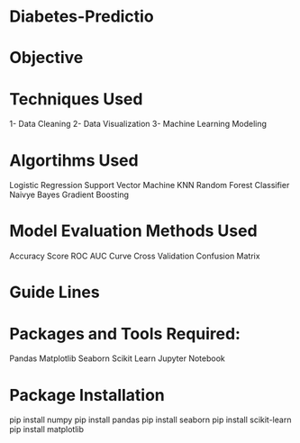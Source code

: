 # Diabetes-Predictio
# Objective
# Techniques Used
1- Data Cleaning
2- Data Visualization
3- Machine Learning Modeling
# Algortihms Used
Logistic Regression
Support Vector Machine
KNN
Random Forest Classifier
Naivye Bayes
Gradient Boosting
# Model Evaluation Methods Used
Accuracy Score
ROC AUC Curve
Cross Validation
Confusion Matrix
# Guide Lines
# Packages and Tools Required:
Pandas 
Matplotlib
Seaborn
Scikit Learn
Jupyter Notebook
# Package Installation
pip install numpy
pip install pandas
pip install seaborn
pip install scikit-learn
pip install matplotlib
